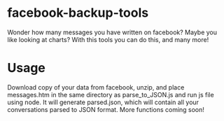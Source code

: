 # facebook-backup-tools
Wonder how many messages you have written on facebook? Maybe you like looking at charts? With this tools you can do this, and many more!

# Usage
Download copy of your data from facebook, unzip, and place messages.htm in the same directory as parse_to_JSON.js and run js file using node. It will generate parsed.json, which will contain all your conversations parsed to JSON format. More functions coming soon!
